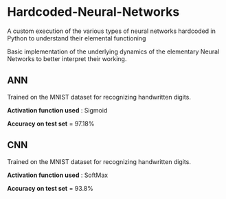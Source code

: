 # Hardcoded-Neural-Networks
A custom execution of the various types of neural networks hardcoded in Python to understand their elemental functioning 

Basic implementation of the underlying dynamics of the elementary Neural Networks to better interpret their working.  

## ANN
Trained on the MNIST dataset for recognizing handwritten digits.

**Activation function used** : Sigmoid 

**Accuracy on test set** = 97.18%

## CNN
Trained on the MNIST dataset for recognizing handwritten digits.

**Activation function used** : SoftMax

**Accuracy on test set** = 93.8%




